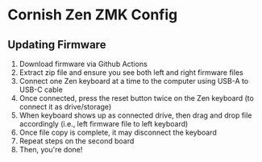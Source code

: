 # Cornish Zen ZMK Config

## Updating Firmware

1. Download firmware via Github Actions
2. Extract zip file and ensure you see both left and right firmware files
3. Connect one Zen keyboard at a time to the computer using USB-A to USB-C cable
4. Once connected, press the reset button twice on the Zen keyboard (to connect it as drive/storage)
4. When keyboard shows up as connected drive, then drag and drop file accordingly (i.e., left firmware file to left keyboard)
5. Once file copy is complete, it may disconnect the keyboard
6. Repeat steps on the second board
6. Then, you're done!
